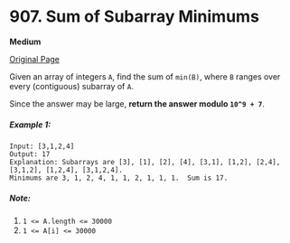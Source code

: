 # 907. Sum of Subarray Minimums

**Medium**

[Original Page](https://leetcode.com/problems/sum-of-subarray-minimums/)

Given an array of integers `A`, find the sum of `min(B)`, where `B` ranges over every (contiguous) subarray of `A`.

Since the answer may be large, __return the answer modulo `10^9 + 7`__.

##### Example 1:
```
Input: [3,1,2,4]
Output: 17
Explanation: Subarrays are [3], [1], [2], [4], [3,1], [1,2], [2,4], [3,1,2], [1,2,4], [3,1,2,4]. 
Minimums are 3, 1, 2, 4, 1, 1, 2, 1, 1, 1.  Sum is 17.
```

##### Note:
1. `1 <= A.length <= 30000`
2. `1 <= A[i] <= 30000`
